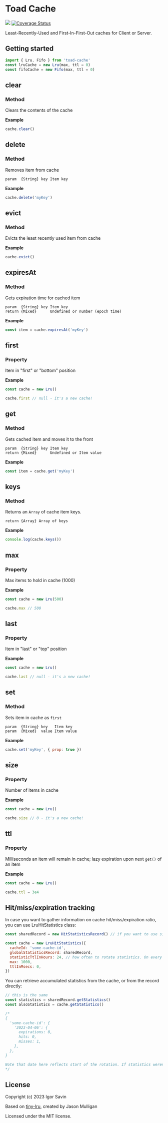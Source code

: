 # Toad Cache

![](https://github.com/kibertoad/toad-cache/workflows/ci/badge.svg)
[![Coverage Status](https://coveralls.io/repos/kibertoad/toad-cache/badge.svg?branch=main)](https://coveralls.io/r/kibertoad/toad-cache?branch=main)

Least-Recently-Used and First-In-First-Out caches for Client or Server.

## Getting started

```javascript
import { Lru, Fifo } from 'toad-cache'
const lruCache = new Lru(max, ttl = 0)
const fifoCache = new Fifo(max, ttl = 0)
```

## clear

### Method

Clears the contents of the cache

**Example**

```javascript
cache.clear()
```

## delete

### Method

Removes item from cache

    param  {String} key Item key

**Example**

```javascript
cache.delete('myKey')
```

## evict

### Method

Evicts the least recently used item from cache

**Example**

```javascript
cache.evict()
```

## expiresAt

### Method

Gets expiration time for cached item

    param  {String} key Item key
    return {Mixed}      Undefined or number (epoch time)

**Example**

```javascript
const item = cache.expiresAt('myKey')
```

## first

### Property

Item in "first" or "bottom" position

**Example**

```javascript
const cache = new Lru()

cache.first // null - it's a new cache!
```

## get

### Method

Gets cached item and moves it to the front

    param  {String} key Item key
    return {Mixed}      Undefined or Item value

**Example**

```javascript
const item = cache.get('myKey')
```

## keys

### Method

Returns an `Array` of cache item keys.

    return {Array} Array of keys

**Example**

```javascript
console.log(cache.keys())
```

## max

### Property

Max items to hold in cache (1000)

**Example**

```javascript
const cache = new Lru(500)

cache.max // 500
```

## last

### Property

Item in "last" or "top" position

**Example**

```javascript
const cache = new Lru()

cache.last // null - it's a new cache!
```

## set

### Method

Sets item in cache as `first`

    param  {String} key   Item key
    param  {Mixed}  value Item value

**Example**

```javascript
cache.set('myKey', { prop: true })
```

## size

### Property

Number of items in cache

**Example**

```javascript
const cache = new Lru()

cache.size // 0 - it's a new cache!
```

## ttl

### Property

Milliseconds an item will remain in cache; lazy expiration upon next `get()` of an item

**Example**

```javascript
const cache = new Lru()

cache.ttl = 3e4
```

## Hit/miss/expiration tracking

In case you want to gather information on cache hit/miss/expiration ratio, you can use LruHitStatistics class:

```js
const sharedRecord = new HitStatisticsRecord() // if you want to use single record object for all of caches, create it manually and pass to each cache

const cache = new LruHitStatistics({
  cacheId: 'some-cache-id',
  globalStatisticsRecord: sharedRecord,
  statisticTtlInHours: 24, // how often to rotate statistics. On every rotation, data, that is older than one day, is removed
  max: 1000,
  ttlInMsecs: 0,
})
```

You can retrieve accumulated statistics from the cache, or from the record directly:

```js
// this is the same
const statistics = sharedRecord.getStatistics()
const alsoStatistics = cache.getStatistics()

/*
{
  'some-cache-id': {
    '2023-04-06': {
      expirations: 0,
      hits: 0,
      misses: 1,
    },
  },
}

Note that date here reflects start of the rotation. If statistics weren't rotated yet, and another day started, it will still be counted against the day of the rotation start
*/
```

## License

Copyright (c) 2023 Igor Savin

Based on [tiny-lru](https://github.com/avoidwork/tiny-lru), created by Jason Mulligan

Licensed under the MIT license.
